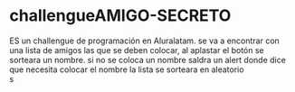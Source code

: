 # challengueAMIGO-SECRETO
ES un challengue de programación en Aluralatam.
se va a encontrar con una lista de amigos las que se deben colocar, al aplastar el botón se sorteara un nombre.
si no se coloca un nombre saldra un alert donde dice que necesita colocar el nombre
la lista se sorteara en aleatorio  
s
